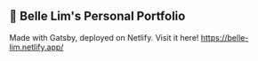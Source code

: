 ## 🚀 Belle Lim's Personal Portfolio
Made with Gatsby, deployed on Netlify. Visit it here! https://belle-lim.netlify.app/
